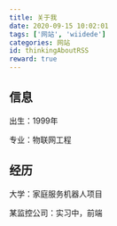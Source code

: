 ```yaml
---
title: 关于我
date: 2020-09-15 10:02:01
tags: ['网站', 'wiidede']
categories: 网站
id: thinkingAboutRSS
reward: true
---
```


## 信息

出生：1999年

专业：物联网工程

## 经历

大学：家庭服务机器人项目

某监控公司：实习中，前端